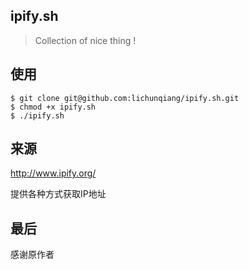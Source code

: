 ipify.sh
---------------

> Collection of nice thing !

## 使用

```
$ git clone git@github.com:lichunqiang/ipify.sh.git
$ chmod +x ipify.sh
$ ./ipify.sh
```

## 来源

http://www.ipify.org/

提供各种方式获取IP地址

## 最后

感谢原作者